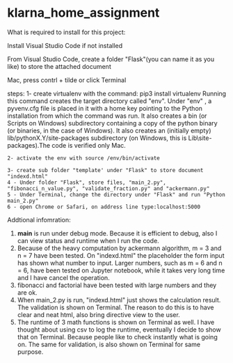 # klarna_home_assignment

What is required to install for this project:

Install Visual Studio Code if not installed

From Visual Studio Code, create a folder "Flask"(you can name it as you like) to store the attached document

Mac, press contrl + tilde or click Terminal


steps:
    1- create virtualenv with the command: 
            pip3 install virtualenv
Running this command creates the target directory called "env". Under "env" ,  a pyvenv.cfg file is placed in it with         a home key pointing to the Python installation from which the command was run. It also creates a bin (or Scripts on           Windows) subdirectory containing a copy of the python binary (or binaries, in the case of Windows). It also creates an (initially empty) lib/pythonX.Y/site-packages subdirectory (on Windows, this is Lib\site-packages).The code is verified only Mac. 

    2- activate the env with source /env/bin/activate 

    3- create sub folder "template' under "Flask" to store document "indexd.html"
    4 - Under folder "Flask", store files, "main_2.py", "fibonacci_n_value.py", "validate_fraction.py" and "ackermann.py"
    5 - Under Terminal, change the directory under "Flask" and run "Python main_2.py"
    6 - open Chrome or Safari, on address line type:localhost:5000

Addtional infomration:
1. __main__ is run under debug mode. Because it is efficient to debug, also I can view status and runtime when I run the code.
2. Because of the heavy computation by ackermann algorithm, m = 3 and n = 7 have been tested. On "indexd.html" the placeholder the form input has shown what number to input. Larger numbers, such as m = 6 and n = 6, have been tested on Jupyter notebook, while it takes very long time and I have cancel the operation.
3. fibonacci and factorial have been tested with large numbers and they are ok.
4. When main_2.py is run, "indexd.html" just shows the calculation result. The validation is shown on Terminal. The reason to do this is to have clear and neat html, also bring directive view to the user.
5. The runtime of 3 math functions is shown on Terminal as well. I have thought about using csv to log the runtime, eventually I decide to show that on Terminal. Because people like to check instantly what is going on. The same for validation, is also shown on Terminal for same purpose.
